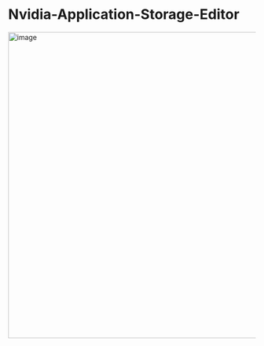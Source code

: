 # Nvidia-Application-Storage-Editor

<img width="1292" height="623" alt="image" src="https://github.com/user-attachments/assets/5c0b6dc4-8900-4f67-bea9-ca0a6c9af230" />
